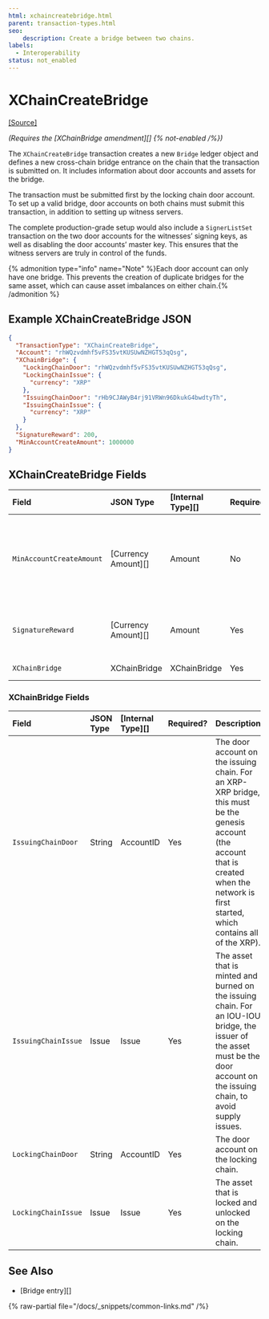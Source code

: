 ```yaml
---
html: xchaincreatebridge.html 
parent: transaction-types.html
seo:
    description: Create a bridge between two chains.
labels:
  - Interoperability
status: not_enabled
---
```

# XChainCreateBridge
[[Source]](https://github.com/XRPLF/rippled/blob/master/src/ripple/protocol/impl/TxFormats.cpp#L381-L388 "Source")

_(Requires the [XChainBridge amendment][] {% not-enabled /%})_

The `XChainCreateBridge` transaction creates a new `Bridge` ledger object and defines a new cross-chain bridge entrance on the chain that the transaction is submitted on. It includes information about door accounts and assets for the bridge. 

The transaction must be submitted first by the locking chain door account. To set up a valid bridge, door accounts on both chains must submit this transaction, in addition to setting up witness servers.

The complete production-grade setup would also include a `SignerListSet` transaction on the two door accounts for the witnesses’ signing keys, as well as disabling the door accounts’ master key. This ensures that the witness servers are truly in control of the funds.

{% admonition type="info" name="Note" %}Each door account can only have one bridge. This prevents the creation of duplicate bridges for the same asset, which can cause asset imbalances on either chain.{% /admonition %}


## Example XChainCreateBridge JSON

```json
{
  "TransactionType": "XChainCreateBridge",
  "Account": "rhWQzvdmhf5vFS35vtKUSUwNZHGT53qQsg",
  "XChainBridge": {
    "LockingChainDoor": "rhWQzvdmhf5vFS35vtKUSUwNZHGT53qQsg",
    "LockingChainIssue": {
      "currency": "XRP"
    },
    "IssuingChainDoor": "rHb9CJAWyB4rj91VRWn96DkukG4bwdtyTh",
    "IssuingChainIssue": {
      "currency": "XRP"
    }
  },
  "SignatureReward": 200,
  "MinAccountCreateAmount": 1000000
}
```


## XChainCreateBridge Fields

| Field                    | JSON Type           | [Internal Type][] | Required? | Description |
|:-------------------------|:--------------------|:------------------|:----------|:------------|
| `MinAccountCreateAmount` | [Currency Amount][] | Amount            | No        | The minimum amount, in XRP, required for a `XChainAccountCreateCommit` transaction. If this isn't present, the `XChainAccountCreateCommit` transaction will fail. This field can only be present on XRP-XRP bridges. |
| `SignatureReward`        | [Currency Amount][] | Amount            | Yes       | The total amount to pay the witness servers for their signatures. This amount will be split among the signers. |
| `XChainBridge`           | XChainBridge        | XChainBridge      | Yes       | The bridge (door accounts and assets) to create. |


### XChainBridge Fields

| Field               | JSON Type | [Internal Type][] | Required? | Description     |
|:--------------------|:----------|:------------------|:----------|:----------------|
| `IssuingChainDoor`  | String    | AccountID         | Yes       | The door account on the issuing chain. For an XRP-XRP bridge, this must be the genesis account (the account that is created when the network is first started, which contains all of the XRP). |
| `IssuingChainIssue` | Issue     | Issue             | Yes       | The asset that is minted and burned on the issuing chain. For an IOU-IOU bridge, the issuer of the asset must be the door account on the issuing chain, to avoid supply issues. |
| `LockingChainDoor`  | String    | AccountID         | Yes       | The door account on the locking chain. |
| `LockingChainIssue` | Issue     | Issue             | Yes       | The asset that is locked and unlocked on the locking chain. |

## See Also

- [Bridge entry][]

{% raw-partial file="/docs/_snippets/common-links.md" /%}
